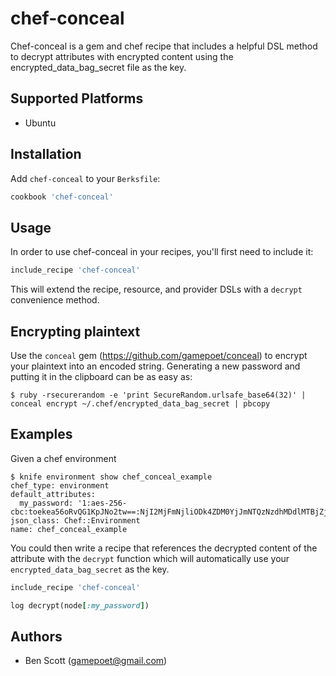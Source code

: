 # chef-conceal

Chef-conceal is a gem and chef recipe that includes a helpful DSL method to decrypt attributes with encrypted content using the encrypted_data_bag_secret file as the key.

## Supported Platforms

* Ubuntu

## Installation

Add `chef-conceal` to your `Berksfile`:

```ruby
cookbook 'chef-conceal'
```

## Usage

In order to use chef-conceal in your recipes, you'll first need to include it:

```ruby
include_recipe 'chef-conceal'
```

This will extend the recipe, resource, and provider DSLs with a `decrypt` convenience method.

## Encrypting plaintext

Use the `conceal` gem (https://github.com/gamepoet/conceal) to encrypt your plaintext into an encoded string. Generating a new password and putting it in the clipboard can be as easy as:

```
$ ruby -rsecurerandom -e 'print SecureRandom.urlsafe_base64(32)' | conceal encrypt ~/.chef/encrypted_data_bag_secret | pbcopy
```

## Examples

Given a chef environment

```
$ knife environment show chef_conceal_example
chef_type: environment
default_attributes:
  my_password: '1:aes-256-cbc:toekea56oRvQG1KpJNo2tw==:NjI2MjFmNjliODk4ZDM0YjJmNTQzNzdhMDdlMTBjZjhhMTUyZDQ0NTkyNjVlYjY1ODM4OTk4YmI0NDA0MmFlMDAzNWE4MDYwNjdmMDA3MTAxZWQ1NjBjZGNjMGYxNGNjYTM2YzMzYWIzYzYyNTFjNGYxZWQzNGFkYjkzZTgyN2M3YzBjY2JhNDUzNWVjYjkwY2FmODEzNGJhNWRkZmNmZGI2ZTM0NWI0MzUzMGZhODY1OGIxNjU5NjU0N2JiMDg1NzMxNWEzMmMxYWRiNzBjNWZkZWJhZDFhYzVhMGM4NzllYTQyNjViODVlOWMwYTIxZjM1OGYzZWJkMTBmY2M0Zg==:oh8bn5krZvMKiIzYt5LFEvEZMZt3sDS2Q4jL97Vty0g=:rnaFQ4su+/tSjtondhXKbSlbmbmLSIndPaBA++2kMgw='
json_class: Chef::Environment
name: chef_conceal_example
```

You could then write a recipe that references the decrypted content of the attribute with the `decrypt` function which will automatically use your `encrypted_data_bag_secret` as the key.

```ruby
include_recipe 'chef-conceal'

log decrypt(node[:my_password])
```

## Authors

* Ben Scott (<gamepoet@gmail.com>)
